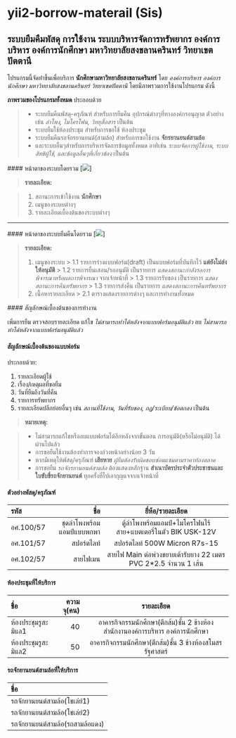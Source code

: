 # yii2-borrow-materail (Sis)
ระบบยืมคืมพัสดุ
การใช้งาน ระบบบริหารจัดการทรัพยากร องค์การบริหาร องค์การนักศึกษา มหาวิทยาลัยสงขลานครินทร์ วิทยาเขตปัตตานี
-----------------

โปรแกรมนี้จัดทำขึ้นเพื่อบริการ **นักศึกษามหาวิทยาลัยสงขลานครินทร์** โดย *องค์การบริหาร องค์การนักศึกษา มหาวิทยาลัยสงขลานครินทร์ วิทยาเขตปัตตานี* โดยมีภาพรวมการใช้งานโปรแกรม ดังนี้

**<i class="icon-sitemap"></i>ภาพรวมของโปรแกรมทั้งหมด** ประกอบด้วย 
> - ระบบยืมคืนพัสดุ-ครุภัณฑ์ สำหรับการยืมคืน <i class="icon-wrench"></i>อุปกรณ์ต่างๆที่ทางองค์กรอนุญาต ตัวอย่าง เช่น *ลำโพง, ไมโครโฟน, วิทยุสื่อสาร* เป็นต้น
> - ระบบยืมใช้ห้องประชุม สำหรับการขอใช้ <i class="icon-building"></i>ห้องประชุม
> - ระบบยืมคืนรถจักรยานยนต์(สามล้อ) สำหรับการขอใช้งาน <i class="icon-exchange"></i>**จักรยานยนต์สามล้อ**
> - และระบบอื่นๆสำหรับการบริหารจัดการข้อมูลทั้งหมด อาทิเช่น *ระบบจัดการผู้ใช้งาน, ระบบสิทธิผู้ใช้, และข้อมูลอื่นๆที่เกี่ยวข้อง* เป็นต้น 

####<i class="icon-picture"></i> หน้าตาของระบบโดยรวม
[![](https://cdn.monetizejs.com/resources/button-32.png)]

> **รายละเอียด:**

> 1. สถานะการเข้าใช้งาน **นักศึกษา**
> 2. เมนูของระบบต่างๆ
> 3. รายละเอียดเบื้องต้นของระบบต่างๆ

----------
####<i class="icon-picture"></i> หน้าตาของระบบยืมคืนโดยรวม
[![](https://cdn.monetizejs.com/resources/button-32.png)]
> **รายละเอียด:**
> 1. <i class="icon-menu"></i> เมนูของระบบ
	> 1.1 รายการร่างแบบฟอร์ม(draft) เป็นแบบฟอร์มที่บันทึกไว้ **แต่ยังไม่ส่งให้อนุมัติ**
	> 1.2 รายการยื่นเสอน/รออนุมัติ เป็นรายการ *แสดงสถานะกำลังรอการพิจารณาหรือผลการพิจารณา* จากเจ้าหน้าที่
	> 1.3 รายการรับของ เป็นรายการ *แสดงสถานะการคืนทรัพยากร* 
	> 1.3 รายการส่งคืน เป็นรายการ *แสดงสถานะการคืนทรัพยากร* 
> 2. <i class="icon-doc-text-inv"></i>เนื้อหารายละเอียด
	> 2.1 ตารางแสดงรายการต่างๆ และการทำงานทั้งหมด

####<i class="icon-info-circled"></i> สัญลักษณ์เบื้องต้นของการทำงาน 

<i class="icon-plus"></i> เพิ่มการยืม
<i class="icon-eye"></i> ตรวจสอบรายละเอียด
<i class="icon-pencil"></i> แก้ไข *ไม่สามารถทำได้หลังจากแบบฟอร์มอนุมัติแล้ว*
<i class="icon-trash"></i> ลบ *ไม่สามารถทำได้หลังจากแบบฟอร์มอนุมัติแล้ว*

#### <i class="icon-terminal"></i> สัญลักษณ์เบื้องต้นของแบบฟอร์ม 
ประกอบด้วย: 
1. รายละเอียดผู้ใช้
2. เรื่อง/เหตุผลที่ขอยืม
3. วันที่ยืมถึงวันที่คืน
4. รายการทรัพยากร
5. รายละเอียดปลีกย่อยอื่นๆ เช่น *สถานที่ใช้งาน, วันที่รับของ, กฏ/ระเบียบ/ข้อตกลง* เป็นต้น

> **หมายเหตุ:**

> - ไม่สามารถแก้ไขหรือลบแบบฟอร์มได้อีกหลังจากขั้นตอน การอนุมัติ(หรือไม่อนุมัติ) ได้ผ่านไปแล้ว
> - การขอยืมใช้งานต้องทำการจองล่วงหน้าอย่างน้อย 3 วัน
> - หากมีเหตุให้พัสดุ/ครุภัณฑ์ **เสียหาย** *ผู้ยืมต้องรับผิดชอบซ่อมแซมตามราคาท้องตลาด*
> - การขอยืม *รถจักรยานยนต์สามล้อ* ต้องแสดงหลักฐาน **สำเนาบัตรประจำตัวประชาชนและใบขับขี่รถจักยานยนต์** ทุกครั้งที่ไปเอากุญแจจากเจ้าหน้าที่
#### <i class="icon-tags"></i> ตัวอย่างพัสดุ/ครุภัณฑ์

| รหัส     | ชื่อ | ยี่ห้อ/รายละเอียด   |
| :------- | ----: | :---: |
| อศ.100/57| ชุดลำโพงพร้อมแอมป์แบบพกพา |  ตู้ลำโพงพร้อมแอมป์+ไมโครโฟนไร้สาย+แบตเตอรี่ในตัว BIK USK-12V    |
| อศ.101/57    | สปอร์ตไลท์  | สปอร์ตไลท์ 500W Micron R7s-15   |
| อศ.102/57    |สายไฟเมน    |  สายไฟ Main ต่อพ่วงขยายเต้ารับยาง 22 เมตร PVC 2*2.5 จำนวน 1 เส้น  |

#### <i class="icon-tags"></i> ห้องประชุมที่ให้บริการ

| ชื่อ    | ความจุ(คน) | รายละเอียด   |
| :------- | ----: | :---: |
| ห้องประชุมรูสะมิแล1| 40 |  อาคารกิจกรรมนักศึกษา(ตึกส้ม)ชั้น 2 ข้างห้องสำนักงานองค์การบริหาร องค์การนักศึกษา  |
| ห้องประชุมรูสะมิแล2   | 50  | อาคารกิจกรรมนักศึกษา(ตึกส้ม)ชั้น 3 ข้างห้องสโมสรรัฐศาสตร์   |

#### <i class="icon-tags"></i> รถจักยานยนต์สามล้อที่ให้บริการ

| ชื่อ    | 
| :------- | 
| รถจักยานยนต์สามล้อ(โชเล่ย์1)| 
| รถจักยานยนต์สามล้อ(โชเล่ย์2)   | 
| รถจักยานยนต์สามล้อ(รถสามล้อแดง)   | 

